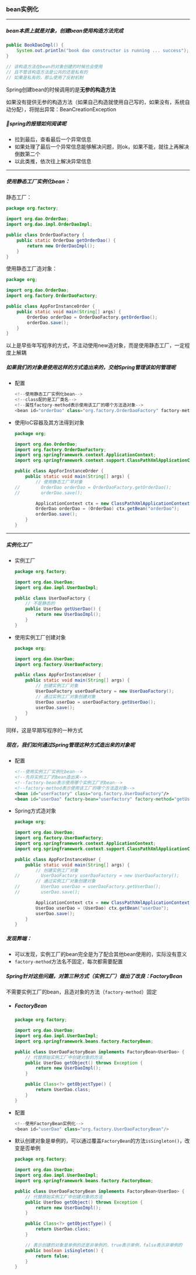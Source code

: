 ### bean实例化

-----

##### bean本质上就是对象，创建bean使用构造方法完成

```java
public BookDaoImpl() {
    System.out.println("book dao constructor is running ... success");
}

// 该构造方法在bean的对象创建的时候也会使用
// 且不管该构造方法是公共的还是私有的
// 如果是私有的，那么使用了反射机制
```

Spring创建bean的时候调用的是**无参的构造方法**

如果没有提供无参的构造方法（如果自己构造就使用自己写的，如果没有，系统自动分配），将抛出异常：BeanCreationException

##### :star2:spring的报错如何阅读呢

- 拉到最后，查看最后一个异常信息
- 如果处理了最后一个异常信息能够解决问题，则ok，如果不能，就往上再解决倒数第二个
- 以此类推，依次往上解决异常信息

---------------------------

##### 使用静态工厂实例化bean：

静态工厂：

```java
package org.factory;

import org.dao.OrderDao;
import org.dao.impl.OrderDaoImpl;

public class OrderDaoFactory {
    public static OrderDao getOrderDao() {
        return new OrderDaoImpl();
    }
}
```

使用静态工厂造对象：

```java
package org;

import org.dao.OrderDao;
import org.factory.OrderDaoFactory;

public class AppForInstanceOrder {
    public static void main(String[] args) {
        OrderDao orderDao = OrderDaoFactory.getOrderDao();
        orderDao.save();
    }
}
```

以上是早些年写程序的方式，不主动使用new造对象，而是使用静态工厂，一定程度上解耦

##### 如果我们的对象是使用这样的方式造出来的，交给Spring管理该如何管理呢

- 配置

  ```java
  <!--使用静态工厂实例化bean-->
  <!--class配的是工厂类名-->
  <!--属性factory-method表示使用该工厂的哪个方法造对象-->
  <bean id="orderDao" class="org.factory.OrderDaoFactory" factory-method="getOrderDao"/>
  ```

- 使用IoC容器及其方法得到对象

  ```java
  package org;
  
  import org.dao.OrderDao;
  import org.factory.OrderDaoFactory;
  import org.springframework.context.ApplicationContext;
  import org.springframework.context.support.ClassPathXmlApplicationContext;
  
  public class AppForInstanceOrder {
      public static void main(String[] args) {
          // 使用静态工厂早对象
  //        OrderDao orderDao = OrderDaoFactory.getOrderDao();
  //        orderDao.save();
  
          ApplicationContext ctx = new ClassPathXmlApplicationContext("applicationContext.xml");
          OrderDao orderDao = (OrderDao) ctx.getBean("orderDao");
          orderDao.save();
      }
  }
  ```

--------------------

##### 实例化工厂

- 实例工厂

  ```java
  package org.factory;
  
  import org.dao.UserDao;
  import org.dao.impl.UserDaoImpl;
  
  public class UserDaoFactory {
      // 不是静态的
      public UserDao getUserDao() {
          return new UserDaoImpl();
      }
  }
  ```

- 使用实例工厂创建对象

  ```java
  package org;
  
  import org.dao.UserDao;
  import org.factory.UserDaoFactory;
  
  public class AppForInstanceUser {
      public static void main(String[] args) {
          // 创建实例工厂对象
          UserDaoFactory userDaoFactory = new UserDaoFactory();
          // 通过实例工厂对象创建对象
          UserDao userDao = userDaoFactory.getUserDao();
          userDao.save();
      }
  }
  ```

同样，这是早期写程序的一种方式

##### 现在，我们如何通过Spring管理这种方式造出来的对象呢

- 配置

  ```xml
  <!--使用实例工厂实例化bean-->
  <!--先将实例工厂的bean造出来-->
  <!--factory-bean表示使用哪个实例工厂的bean-->
  <!--factory-method表示使用该工厂的哪个方法造对象-->
  <bean id="userFactory" class="org.factory.UserDaoFactory"/>
  <bean id="userDao" factory-bean="userFactory" factory-method="getUserDao"/>
  ```

- Spring方式造对象

  ```java
  package org;
  
  import org.dao.UserDao;
  import org.factory.UserDaoFactory;
  import org.springframework.context.ApplicationContext;
  import org.springframework.context.support.ClassPathXmlApplicationContext;
  
  public class AppForInstanceUser {
      public static void main(String[] args) {
          // 创建实例工厂对象
  //        UserDaoFactory userDaoFactory = new UserDaoFactory();
          // 通过实例工厂对象创建对象
  //        UserDao userDao = userDaoFactory.getUserDao();
  //        userDao.save();
  
          ApplicationContext ctx = new ClassPathXmlApplicationContext("applicationContext.xml");
          UserDao userDao = (UserDao) ctx.getBean("userDao");
          userDao.save();
      }
  }
  ```

##### 发现弊端：

- 可以发现，实例工厂的bean完全是为了配合其他bean使用的，实际没有意义
- `factory-method`方法名不固定，每次都需要配置

##### Spring针对这些问题，对第三种方式（实例工厂）做出了改良：FactoryBean

不需要实例工厂的bean，且造对象的方法（`factory-method`）固定

- ##### FactoryBean

  ```java
  package org.factory;
  
  import org.dao.UserDao;
  import org.dao.impl.UserDaoImpl;
  import org.springframework.beans.factory.FactoryBean;
  
  public class UserDaoFactoryBean implements FactoryBean<UserDao> {
      // 代替原始实例工厂中创建对象的方法
      public UserDao getObject() throws Exception {
          return new UserDaoImpl();
      }
  
      public Class<?> getObjectType() {
          return UserDao.class;
      }
  }
  ```

- 配置

  ```java
  <!--使用FactoryBean实例化-->
  <bean id="userDao" class="org.factory.UserDaoFactoryBean"/>
  ```

- 默认创建对象是单例的，可以通过覆盖`FactoryBean`的方法`isSingleton()`，改变是否单例

  ```java
  package org.factory;
  
  import org.dao.UserDao;
  import org.dao.impl.UserDaoImpl;
  import org.springframework.beans.factory.FactoryBean;
  
  public class UserDaoFactoryBean implements FactoryBean<UserDao> {
      // 代替原始实例工厂中创建对象的方法
      public UserDao getObject() throws Exception {
          return new UserDaoImpl();
      }
  
      public Class<?> getObjectType() {
          return UserDao.class;
      }
  
      // 表示创建的对象是单例的还是非单例的，true表示单例，false表示非单例的
      public boolean isSingleton() {
          return false;
      }
  }
  ```

  



